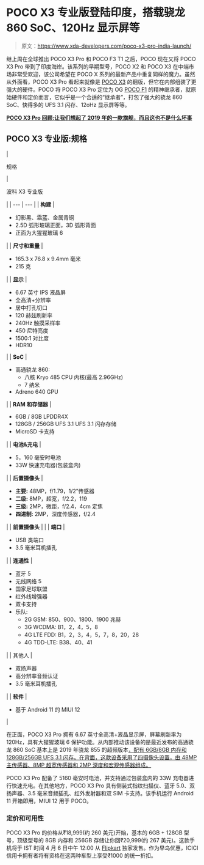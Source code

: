 # POCO X3 专业版登陆印度，搭载骁龙 860 SoC、120Hz 显示屏等

> 原文：<https://www.xda-developers.com/poco-x3-pro-india-launch/>

继上周在全球推出 POCO X3 Pro 和 POCO F3 T1 之后，POCO 现在又将 POCO X3 Pro 带到了印度海岸。该系列的早期型号，POCO X2 和 POCO X3 在中端市场非常受欢迎，该公司希望在 POCO X 系列的最新产品中重复同样的魔力。虽然从外面看，POCO X3 Pro 看起来就像是 [POCO X3](https://www.xda-developers.com/poco-x3-64mp-camera-5160mah-battery-33w-fast-charging-next-smartphone-poco/) 的翻版，但它在内部组装了更强大的硬件。POCO 将 POCO X3 Pro 定位为 OG [POCO F1](https://www.xda-developers.com/xiaomi-poco-f1-design-display-gaming-performance-review/) 的精神继承者，就原始硬件和定价而言，它似乎是一个合适的“继承者”，打包了强大的骁龙 860 SoC、快得多的 UFS 3.1 闪存、12oHz 显示屏等等。

**[POCO X3 Pro 回顾:让我们想起了 2019 年的一款旗舰，而且这也不是什么坏事](https://www.xda-developers.com/poco-x3-pro-review/)**

## POCO X3 专业版:规格

| 

规格

 | 

波科 X3 专业版

 |
| --- | --- |
| **构建** | 

*   幻影黑、霜蓝、金属青铜
*   2.5D 弧形玻璃正面，3D 弧形背面
*   正面为大猩猩玻璃 6

 |
| **尺寸和重量** | 

*   165.3 x 76.8 x 9.4mm 毫米
*   215 克

 |
| **显示** | 

*   6.67 英寸 IPS 液晶屏
*   全高清+分辨率
*   居中打孔切口
*   120 赫兹刷新率
*   240Hz 触摸采样率
*   450 尼特亮度
*   1500:1 对比度
*   HDR10

 |
| **SoC** | 

*   高通骁龙 860:
    *   八核 Kryo 485 CPU 内核(最高 2.96GHz)
    *   7 纳米
*   Adreno 640 GPU

 |
| **RAM 和存储器** | 

*   6GB / 8GB LPDDR4X
*   128GB / 256GB UFS 3.1 UFS 3.1 闪存存储
*   MicroSD 卡支持

 |
| **电池&充电** | 

*   5，160 毫安时电池
*   33W 快速充电器(包装盒内)

 |
| **后置摄像头** | 

*   **主要:** 48MP，f/1.79，1/2”传感器
*   **二级:** 8MP，超宽，f/2.2，119
*   **三级:** 2MP，微距，f/2.4，4cm 定焦
*   **四进制:** 2MP，深度传感器，f/2.4

 |
| **前置摄像头** |  |
| **端口** | 

*   USB 类端口
*   3.5 毫米耳机插孔

 |
| **连通性** | 

*   蓝牙 5
*   无线网络 5
*   国家足球联盟
*   红外线增强器
*   双卡支持
*   乐队:
    *   2G GSM: 850、900、1800、1900 兆赫
    *   3G WCDMA: B1，2，4，5，8
    *   4G LTE FDD: B1，2，3，4，5，7，8，20，28
    *   4G TDD-LTE: B38、40、41

 |
| 其他人 | 

*   双扬声器
*   高分辨率音频认证
*   3.5 毫米耳机插孔

 |
| **软件** | 

*   基于 Android 11 的 MIUI 12

 |

在正面，POCO X3 Pro 拥有 6.67 英寸全高清+液晶显示屏，屏幕刷新率为 120Hz，具有大猩猩玻璃 6 保护功能。从内部推动该设备的是最近发布的高通骁龙 860 SoC 基本上是 2019 年骁龙 855 的超频版本[，配有 6GB/8GB 内存和 128GB/256GB UFS 3.1 闪存。在背面，这款设备采用了四摄像头设置，由 48MP 主传感器、8MP 超宽传感器和 2MP 深度和宏观传感器组成。](https://www.xda-developers.com/qualcomm-snapdragon-860-launch/)

POCO X3 Pro 配备了 5160 毫安时电池，并支持通过包装盒内的 33W 充电器进行快速充电。在其他地方，POCO X3 Pro 具有侧装式指纹扫描仪、蓝牙 5.0、双扬声器、3.5 毫米音频插孔、红外发射器和双 SIM 卡支持。该手机运行 Android 11 开箱即用，MIUI 12 用于 POCO。

### 定价和可用性

POCO X3 Pro 的价格从₹18,999(约 260 美元)开始，基本的 6GB + 128GB 型号，顶级型号的 8GB 内存和 256GB 存储让你回₹20,999(约 267 美元)。这款手机将于 IST 时间 4 月 6 日中午 12:00 从 [Flipkart](https://www.flipkart.com/poco-x3-pro-coming-soon-939d-9399ed-store?param=098&otracker=hp_bannerads_1_3.bannerAdCard.BANNERADS_Watch%2BLaunch%2Blive%2Bnow_MI7YTMRG4DZY) 独家发售。作为早鸟优惠，ICICI 信用卡拥有者将有资格在这两种车型上享受₹1000 的统一折扣。